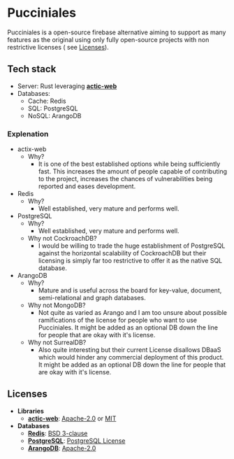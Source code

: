 # Pucciniales

Pucciniales is a open-source firebase alternative aiming to support as many features as the original using only fully open-source projects with non restrictive licenses ( see [Licenses](#licenses)).

## Tech stack

- Server: Rust leveraging **[actic-web](https://github.com/actix/actix-web)**
- Databases:
  - Cache: Redis
  - SQL: PostgreSQL
  - NoSQL: ArangoDB

### Explenation

- actix-web
  - Why?
    - It is one of the best established options while being sufficiently fast. This increases the amount of people capable of contributing to the project, increases the chances of vulnerabilities being reported and eases development.
- Redis
  - Why?
    - Well established, very mature and performs well.
- PostgreSQL
  - Why?
    - Well established, very mature and performs well.
  - Why not CockroachDB?
    - I would be willing to trade the huge establishment of PostgreSQL against the horizontal scalability of CockroachDB but their licensing is simply far too restrictive to offer it as the native SQL database.
- ArangoDB
  - Why?
    - Mature and is useful across the board for key-value, document, semi-relational and graph databases.
  - Why not MongoDB?
    - Not quite as varied as Arango and I am too unsure about possible ramifications of the license for people who want to use Pucciniales. It might be added as an optional DB down the line for people that are okay with it's license.
  - Why not SurrealDB?
    - Also quite interesting but their current License disallows DBaaS which would hinder any commercial deployment of this product. It might be added as an optional DB down the line for people that are okay with it's license.

## Licenses

- **Libraries**
  - **[actic-web](https://github.com/actix/actix-web)**: [Apache-2.0](https://tldrlegal.com/license/apache-license-2.0-(apache-2.0)) or [MIT](https://tldrlegal.com/license/mit-license)
- **Databases**
  - **[Redis](https://redis.io)**: [BSD 3-clause](https://tldrlegal.com/license/bsd-3-clause-license-(revised))
  - **[PostgreSQL](https://www.postgresql.org)**: [PostgreSQL License](https://tldrlegal.com/license/postgresql-license-(postgresql))
  - **[ArangoDB](https://www.arangodb.com)**: [Apache-2.0](https://tldrlegal.com/license/apache-license-2.0-(apache-2.0))
